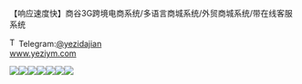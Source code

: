 【响应速度快】商谷3G跨境电商系统/多语言商城系统/外贸商城系统/带在线客服系统<p dir="auto"><a target="_blank" rel="noopener noreferrer nofollow" href="https://camo.githubusercontent.com/d614d90677fbc2e34c7c62ebc68c82379d87a57c4beaf05af65fec7ba6b72e36/68747470733a2f2f63646e2d69636f6e732d706e672e666c617469636f6e2e636f6d2f3531322f323131312f323131313634362e706e67"><img src="https://camo.githubusercontent.com/d614d90677fbc2e34c7c62ebc68c82379d87a57c4beaf05af65fec7ba6b72e36/68747470733a2f2f63646e2d69636f6e732d706e672e666c617469636f6e2e636f6d2f3531322f323131312f323131313634362e706e67" alt="Telegram Icon" style="width: 16px; max-width: 100%;" data-canonical-src="https://cdn-icons-png.flaticon.com/512/2111/2111646.png"></a>Telegram:<a href="https://t.me/yezidajian" rel="nofollow">@yezidajian</a><br><a href="https://www.yeziym.com/">www.yeziym.com</a></p><img src="https://github.com/yeziym/【xiangyingsudukuai_70/blob/main/oOMQG.png"><img src="https://github.com/yeziym/【xiangyingsudukuai_70/blob/main/iSBwU.png"><img src="https://github.com/yeziym/【xiangyingsudukuai_70/blob/main/GgA61.png"><img src="https://github.com/yeziym/【xiangyingsudukuai_70/blob/main/UuIxB.png"><img src="https://github.com/yeziym/【xiangyingsudukuai_70/blob/main/bjuL3.png"><img src="https://github.com/yeziym/【xiangyingsudukuai_70/blob/main/qrExi.png"><img src="https://github.com/yeziym/【xiangyingsudukuai_70/blob/main/PMhQG.png">